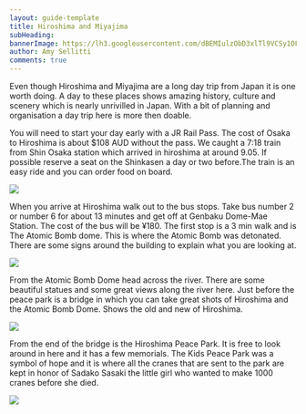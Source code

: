 ```yaml
---
layout: guide-template
title: Hiroshima and Miyajima
subHeading: 
bannerImage: https://lh3.googleusercontent.com/dBEMIulzObD3xlTl9VCSy1OFzstabMMD86ENmKHC3dUwfrAFsQcSsAheTPwWrKBCKrxXBoCprXUCRn2TsfScgKKebxovdn7_G15Vb6KAXY-dIEmrZMh8uDkKHdBEpA2ec_G5T6zYlA=w2400
author: Amy Sellitti
comments: true
---
```


Even though Hiroshima and Miyajima are a long day trip from Japan it is one worth doing. A day to these places shows amazing history, culture and scenery which is nearly unrivilled in Japan. With a bit of planning and organisation a day trip here is more then doable. 

<section>
    <p>
        You will need to start your day early with a JR Rail Pass. The cost of Osaka to Hiroshima is about $108 AUD without the pass. We caught a 7:18 train from Shin Osaka station which arrived in hiroshima at around 9.05. If possible reserve a seat on the Shinkasen a day or two before.The train is an easy ride and you can order food on board.
    </p>
    <div class="center-image"><img src="https://lh3.googleusercontent.com/UuSOV6Kxw0qal03KlU_mZ_CjHW65V08uXGum8e_1cFUF2QpgEW8Mvz3Lq8rQFLAHxoEXyq5zeQg7ZuhmhWHR7_f3PQpBuaGjv23DUF_xvOgCIbXCFeRRi4KkFHien2DC5WybQxvPFwk=w2400" /></div>
</section>


<section>
    <p>
        When you arrive at Hiroshima walk out to the bus stops. Take bus number 2 or number 6 for about 13 minutes and get off at Genbaku Dome-Mae Station. The cost of the bus will be ¥180. The first stop is a 3 min walk and is The Atomic Bomb dome. This is where the Atomic Bomb was detonated. There are some signs around the building to explain what you are looking at. 
    </p>
    <div class="center-image"><img src="https://lh3.googleusercontent.com/us09mMLKoWKJmSpx32F9_TroFIK1zhQMh1p-wu844ebAnyli-hPIbie9myx32PltGe7YB7J-JRk1_uQu8sNszJyiQ0ilYDgtiydWRDndZ9D0qeRLlUTbhYue7NPDXDYnB14wCobxOyM=w2400" /></div>
</section>


<section>
    <p>
        From the Atomic Bomb Dome head across the river. There are some beautiful statues and some great views along the river here. Just before the peace park is a bridge in which you can take great shots of Hiroshima and the Atomic Bomb Dome. Shows the old and new of Hiroshima. 
    </p>
    <div class="center-image"><img src="https://lh3.googleusercontent.com/znw6Q46_ifNF4b_LRVe4uA4eTEXmmTSX1358M_WTXXKm0jMYTbCnJcPZqUiwwD19e5p0sTrrbMey7d_WvyzPFPucCAJ3nWGcbX5pw9iIB7bcrgXUaMlKca0G_IiUK55dj8yDe-T-k9w=w2400" /></div>
</section>


<section>
    <p>
        From the end of the bridge is the Hiroshima Peace Park. It is free to look around in here and it has a few memorials. The Kids Peace Park was a symbol of hope and it is where all the cranes that are sent to the park are kept in honor of Sadako Sasaki the little girl who wanted to make 1000 cranes before she died. 
    </p>
    <div class="center-image"><img src="https://lh3.googleusercontent.com/h5n_BhPXhmtJW8AwkPPBIMKfQwm21C1yBq8OokGK9iExox5btC7lViqcGNwXg-czCrCvbSWe9WLCB-VMpc-B0FasGsOi_Vb0HROvZcsGjgLW9tV9Q69dIm__2UwNbahpmkiCvUdi3ss=w2400" /></div>
</section>